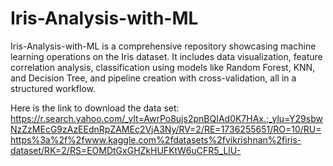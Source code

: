 # Iris-Analysis-with-ML
Iris-Analysis-with-ML is a comprehensive repository showcasing machine learning operations on the Iris dataset. It includes data visualization, feature correlation analysis, classification using models like Random Forest, KNN, and Decision Tree,  and pipeline creation with cross-validation, all in a structured workflow.


Here is the link to download the data set: https://r.search.yahoo.com/_ylt=AwrPo8ujs2pnBQIAd0K7HAx.;_ylu=Y29sbwNzZzMEcG9zAzEEdnRpZAMEc2VjA3Ny/RV=2/RE=1736255651/RO=10/RU=https%3a%2f%2fwww.kaggle.com%2fdatasets%2fvikrishnan%2firis-dataset/RK=2/RS=EOMDtGxGHZkHUFKtW6uCFR5_LlU-
